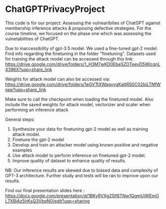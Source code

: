 # ChatGPTPrivacyProject

This code is for our project: Assessing the vulnearibilies of ChatGPT against membership inference attacks & proposing defective strategies. For the course timeline, we focused on the phase one which was assessing the vulnetabilities of ChatGPT.

Due to inaccessibility of gpt-3.5 model. We used a fine-tuned gpt-2 model. Find info regarding the finetuning in the folder "finetuning".
Datasets used for training the attack model can be accessed through this link: https://drive.google.com/drive/folders/1_H3M7wKD0EbeSZOTeevD5WIcqnL4396X?usp=share_link

Weights for attack model can also be accessed via: https://drive.google.com/drive/folders/1eGVTtXWagyvgKaItRS0C02biLTNfWopp?usp=share_link

Make sure to call the checkpoint when loading the finetuned model.
Also include the saved weights for attack model, vectorizer and scaler when performing an inference attack

General steps:
1. Synthesize your data for finetuning gpt-2 model as well as training attack model.
2. Finetune the gpt-2 model
3. Develop and train an attacker model using known positive and negative examples
4. Use attack model to perform inference on finetuned gpt-2 model.
5. Improve quality of dataset to enhance quality of results.


NB: Our inference results are skewed due to biased data and complexity of GPT-3 architecture. Further study and tests will be ran to improve upon our results.

Find our final presentation slides here : https://docs.google.com/presentation/d/1BKyRVXg25lf6TNw1QgmUjWEmOL7XBiAz5hKsQ3VbpN0/edit?usp=sharing
